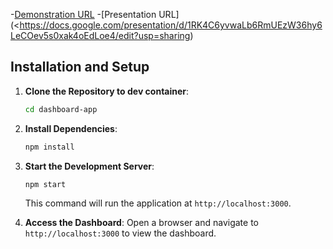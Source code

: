 
-[Demonstration URL](<https://dsci-554.github.io/project-team-wonder4/>)
-[Presentation URL](<https://docs.google.com/presentation/d/1RK4C6yvwaLb6RmUEzW36hy6LeCOev5s0xak4oEdLoe4/edit?usp=sharing)

## Installation and Setup

1. **Clone the Repository to dev container**:
   ```sh
   cd dashboard-app
   ```

2. **Install Dependencies**:
   ```sh
   npm install
   ```

3. **Start the Development Server**:
   ```sh
   npm start
   ```
   This command will run the application at `http://localhost:3000`.

4. **Access the Dashboard**:
   Open a browser and navigate to `http://localhost:3000` to view the dashboard.


